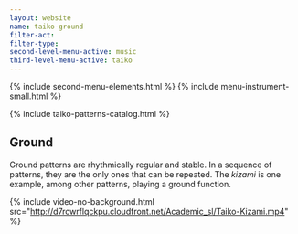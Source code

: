 ```yaml
---
layout: website
name: taiko-ground
filter-act:
filter-type:
second-level-menu-active: music
third-level-menu-active: taiko
---
```


{% include second-menu-elements.html %}
{% include menu-instrument-small.html %}

<main class="page-content">
<div class="wrapper sidebar-contents">
  <aside class="sidebar-contents__table">
    {% include taiko-patterns-catalog.html %}
  </aside>
  <section class="sidebar-contents__section">
  <div class="text-container">
    <h2>Ground</h2>
    <p>Ground patterns are rhythmically regular and stable. In a sequence of patterns, they are the only ones that can be repeated. The <em>kizami</em> is one example, among other patterns, playing a ground function.
</p>

{% include video-no-background.html
  src="http://d7rcwrflqckpu.cloudfront.net/Academic_sl/Taiko-Kizami.mp4"
%}
  </div>
  </section>
  </div>
</main>
